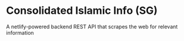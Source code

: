 # Consolidated Islamic Info (SG)

A netlify-powered backend REST API that scrapes the web for relevant information
